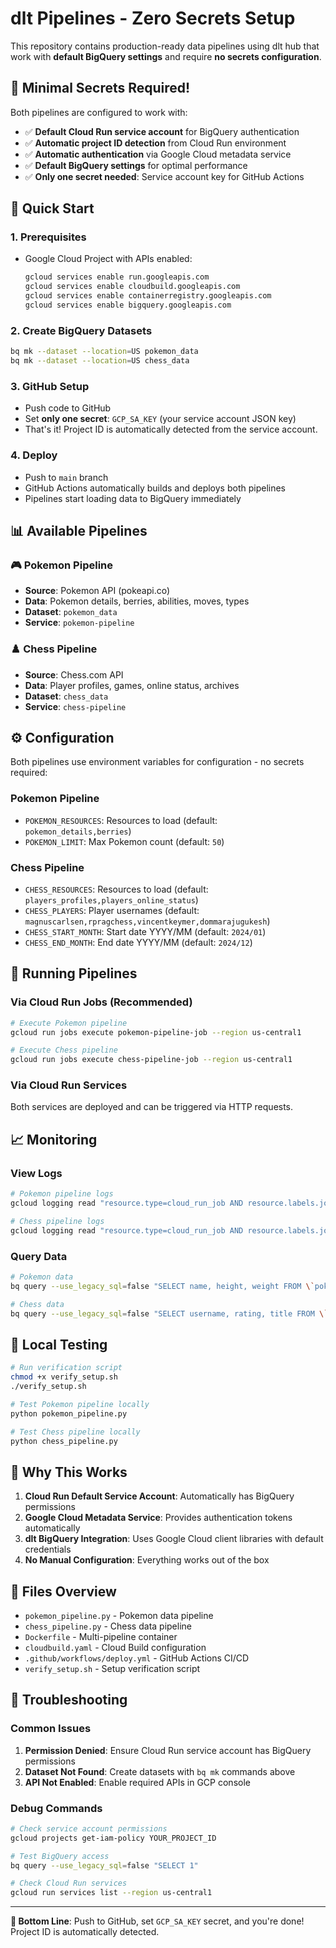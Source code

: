 # dlt Pipelines - Zero Secrets Setup

This repository contains production-ready data pipelines using dlt hub that work with **default BigQuery settings** and require **no secrets configuration**.

## 🎯 **Minimal Secrets Required!**

Both pipelines are configured to work with:
- ✅ **Default Cloud Run service account** for BigQuery authentication
- ✅ **Automatic project ID detection** from Cloud Run environment
- ✅ **Automatic authentication** via Google Cloud metadata service
- ✅ **Default BigQuery settings** for optimal performance
- ✅ **Only one secret needed**: Service account key for GitHub Actions

## 🚀 **Quick Start**

### 1. Prerequisites
- Google Cloud Project with APIs enabled:
  ```bash
  gcloud services enable run.googleapis.com
  gcloud services enable cloudbuild.googleapis.com
  gcloud services enable containerregistry.googleapis.com
  gcloud services enable bigquery.googleapis.com
  ```

### 2. Create BigQuery Datasets
```bash
bq mk --dataset --location=US pokemon_data
bq mk --dataset --location=US chess_data
```

### 3. GitHub Setup
- Push code to GitHub
- Set **only one secret**: `GCP_SA_KEY` (your service account JSON key)
- That's it! Project ID is automatically detected from the service account.

### 4. Deploy
- Push to `main` branch
- GitHub Actions automatically builds and deploys both pipelines
- Pipelines start loading data to BigQuery immediately

## 📊 **Available Pipelines**

### 🎮 Pokemon Pipeline
- **Source**: Pokemon API (pokeapi.co)
- **Data**: Pokemon details, berries, abilities, moves, types
- **Dataset**: `pokemon_data`
- **Service**: `pokemon-pipeline`

### ♟️ Chess Pipeline
- **Source**: Chess.com API
- **Data**: Player profiles, games, online status, archives
- **Dataset**: `chess_data`
- **Service**: `chess-pipeline`

## ⚙️ **Configuration**

Both pipelines use environment variables for configuration - no secrets required:

### Pokemon Pipeline
- `POKEMON_RESOURCES`: Resources to load (default: `pokemon_details,berries`)
- `POKEMON_LIMIT`: Max Pokemon count (default: `50`)

### Chess Pipeline
- `CHESS_RESOURCES`: Resources to load (default: `players_profiles,players_online_status`)
- `CHESS_PLAYERS`: Player usernames (default: `magnuscarlsen,rpragchess,vincentkeymer,dommarajugukesh`)
- `CHESS_START_MONTH`: Start date YYYY/MM (default: `2024/01`)
- `CHESS_END_MONTH`: End date YYYY/MM (default: `2024/12`)

## 🏃 **Running Pipelines**

### Via Cloud Run Jobs (Recommended)
```bash
# Execute Pokemon pipeline
gcloud run jobs execute pokemon-pipeline-job --region us-central1

# Execute Chess pipeline
gcloud run jobs execute chess-pipeline-job --region us-central1
```

### Via Cloud Run Services
Both services are deployed and can be triggered via HTTP requests.

## 📈 **Monitoring**

### View Logs
```bash
# Pokemon pipeline logs
gcloud logging read "resource.type=cloud_run_job AND resource.labels.job_name=pokemon-pipeline-job" --limit 50

# Chess pipeline logs
gcloud logging read "resource.type=cloud_run_job AND resource.labels.job_name=chess-pipeline-job" --limit 50
```

### Query Data
```bash
# Pokemon data
bq query --use_legacy_sql=false "SELECT name, height, weight FROM \`pokemon_data.pokemon_details\` LIMIT 10"

# Chess data
bq query --use_legacy_sql=false "SELECT username, rating, title FROM \`chess_data.players_profiles\` LIMIT 10"
```

## 🔧 **Local Testing**

```bash
# Run verification script
chmod +x verify_setup.sh
./verify_setup.sh

# Test Pokemon pipeline locally
python pokemon_pipeline.py

# Test Chess pipeline locally
python chess_pipeline.py
```

## 🎉 **Why This Works**

1. **Cloud Run Default Service Account**: Automatically has BigQuery permissions
2. **Google Cloud Metadata Service**: Provides authentication tokens automatically
3. **dlt BigQuery Integration**: Uses Google Cloud client libraries with default credentials
4. **No Manual Configuration**: Everything works out of the box

## 📝 **Files Overview**

- `pokemon_pipeline.py` - Pokemon data pipeline
- `chess_pipeline.py` - Chess data pipeline
- `Dockerfile` - Multi-pipeline container
- `cloudbuild.yaml` - Cloud Build configuration
- `.github/workflows/deploy.yml` - GitHub Actions CI/CD
- `verify_setup.sh` - Setup verification script

## 🚨 **Troubleshooting**

### Common Issues
1. **Permission Denied**: Ensure Cloud Run service account has BigQuery permissions
2. **Dataset Not Found**: Create datasets with `bq mk` commands above
3. **API Not Enabled**: Enable required APIs in GCP console

### Debug Commands
```bash
# Check service account permissions
gcloud projects get-iam-policy YOUR_PROJECT_ID

# Test BigQuery access
bq query --use_legacy_sql=false "SELECT 1"

# Check Cloud Run services
gcloud run services list --region us-central1
```

---

**🎯 Bottom Line**: Push to GitHub, set `GCP_SA_KEY` secret, and you're done! Project ID is automatically detected.